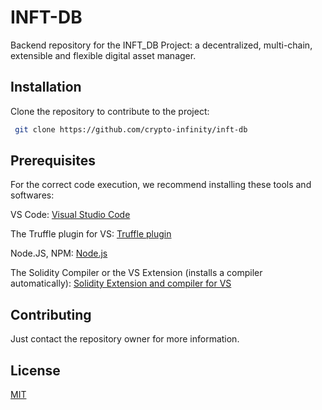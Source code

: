 # INFT-DB

Backend repository for the INFT_DB Project: a decentralized, multi-chain, extensible and flexible digital asset manager.

## Installation

Clone the repository to contribute to the project:

```bash
 git clone https://github.com/crypto-infinity/inft-db
```

## Prerequisites

For the correct code execution, we recommend installing these tools and softwares:

VS Code: [Visual Studio Code](https://code.visualstudio.com/download)

The Truffle plugin for VS: [Truffle plugin](https://marketplace.visualstudio.com/items?itemName=trufflesuite-csi.truffle-vscode)

Node.JS, NPM: [Node.js](https://nodejs.org/)

The Solidity Compiler or the VS Extension (installs a compiler automatically): [Solidity Extension and compiler for VS](https://docs.soliditylang.org/en/v0.8.20/installing-solidity.html)

## Contributing

Just contact the repository owner for more information.

## License

[MIT](https://choosealicense.com/licenses/mit/)